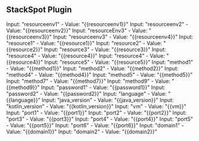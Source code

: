 ## StackSpot Plugin

Input: "resourceenv1" - Value: "{{resourceenv1}}"
Input: "resourceenv2" - Value: "{{resourceenv2}}"
Input: "resourceEnv3" - Value: "{{resourceenv3}}"
Input: "resourceenv3" - Value: "{{resourceenv4}}"
Input: "resource1" - Value: "{{resource1}}"
Input: "resource2" - Value: "{{resource2}}"
Input: "resource3" - Value: "{{resource3}}"
Input: "resource4" - Value: "{{resource4}}"
Input: "resource4" - Value: "{{resource4}}"
Input: "resource5" - Value: "{{resource5}}"
Input: "method1" - Value: "{{method1}}"
Input: "method2" - Value: "{{method2}}"
Input: "method4" - Value: "{{method4}}"
Input: "method5" - Value: "{{method5}}"
Input: "method7" - Value: "{{method7}}"
Input: "method9" - Value: "{{method9}}"
Input: "password1" - Value: "{{password1}}"
Input: "password2" - Value: "{{password2}}"
Input: "language" - Value: "{{language}}"
Input: "java_version" - Value: "{{java_version}}"
Input: "kotlin_version" - Value: "{{kotlin_version}}"
Input: "vm" - Value: "{{vm}}"
Input: "port1" - Value: "{{port1}}"
Input: "port2" - Value: "{{port2}}"
Input: "port3" - Value: "{{port3}}"
Input: "port4" - Value: "{{port4}}"
Input: "port5" - Value: "{{port5}}"
Input: "port6" - Value: "{{port6}}"
Input: "domain1" - Value: "{{domain1}}"
Input: "domain2" - Value: "{{domain2}}"